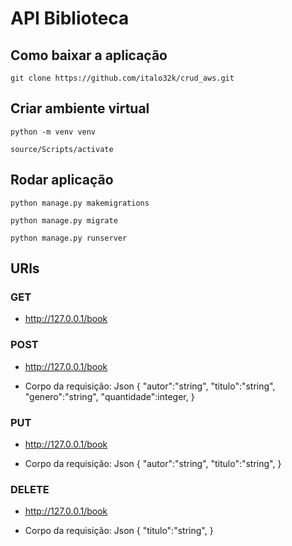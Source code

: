 
# API Biblioteca

## Como baixar a aplicação

``` git clone https://github.com/italo32k/crud_aws.git ```

## Criar ambiente virtual

``` python -m venv venv ```

``` source/Scripts/activate ```

## Rodar aplicação

``` python manage.py makemigrations ```

``` python manage.py migrate ```

``` python manage.py runserver ```

## URls

### GET

- http://127.0.0.1/book

### POST

- http://127.0.0.1/book

- Corpo da requisição:
Json
{
    "autor":"string",
    "titulo":"string",
    "genero":"string",
    "quantidade":integer,
}

### PUT

- http://127.0.0.1/book

- Corpo da requisição:
Json
{
    "autor":"string",
    "titulo":"string",
}

### DELETE

- http://127.0.0.1/book

- Corpo da requisição:
Json
{
    "titulo":"string",
}